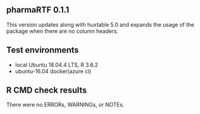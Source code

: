 ## pharmaRTF 0.1.1
This version updates along with huxtable 5.0 and expands the usage of the package when there are no column headers.

## Test environments
* local Ubuntu 18.04.4 LTS, R 3.6.2
* ubuntu-16.04 docker(azure ci)

## R CMD check results
There were no ERRORs, WARNINGs, or NOTEs.
